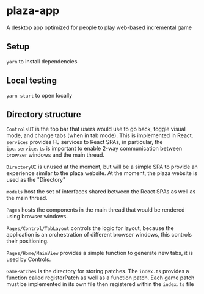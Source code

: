 # plaza-app
A desktop app optimized for people to play web-based incremental game

## Setup

`yarn` to install dependencies

## Local testing

`yarn start` to open locally

## Directory structure

`ControlsUI` is the top bar that users would use to go back, toggle visual mode, and change tabs (when in tab mode). This is implemented in React.
`services` provides FE services to React SPAs, in particular, the `ipc.service.ts` is important to enable 2-way communication between browser windows and the main thread.

`DirectoryUI` is unused at the moment, but will be a simple SPA to provide an experience similar to the plaza website. At the moment, the plaza website is used as the "Directory"

`models` host the set of interfaces shared between the React SPAs as well as the main thread.

`Pages` hosts the components in the main thread that would be rendered using browser windows.
  
`Pages/Control/TabLayout` controls the logic for layout, because the application is an orchestration of different browser windows, this controls their positioning.

`Pages/Home/MainView` provides a simple function to generate new tabs, it is used by Controls.

`GamePatches` is the directory for storing patches. The `index.ts` provides a function called registerPatch as well as a function patch. Each game patch must be implemented in its own file then registered within the `index.ts` file